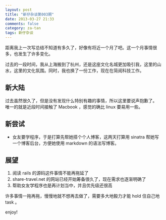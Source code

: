 ```yaml
---
layout: post
title: "新仔杂谈第003期"
date: 2013-03-27 21:33
comments: false
category: za-tan
tags: 新仔杂谈
---
```


距离我上一次写总结不知道有多久了，好像有将近一个月了吧。这一个月事情很多，也发生了许多变化。

<!--more-->

过去的一段时间，我从上海搬到了杭州，还是这座文化名城更加吸引我，这里的山水，这里的文化氛围。同时，我也换了一份工作，现在在简阅科技工作。

## 新大陆

过去虽然很久了，但是没有发现什么特别有趣的事情，所以这里要说声抱歉了。
唯一的就是近段时间接触了 Macbook ，感觉的确比 linux 要易用一些。

## 新尝试

- 女友要学程序，于是打算先帮她搭个个人博客，这两天打算用 sinatra 帮她写一个博客后台，方便她使用 markdown 的语法写博客。


## 展望

1. 阅读 rails 的源码这件事情不能再拖延了
2. share-travel.net 的网站已经开始筹备很久了，现在需求也逐渐明确了
3. 帮助女友学程序也是再计划当中，并且优先级还很高


许多事情一拖再拖，慢慢地就不想再去做了，需要多大地毅力才能 hold 住自己地
task 。

enjoy!
